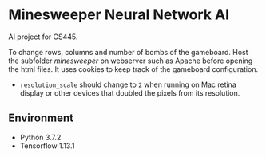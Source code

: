# Minesweeper Neural Network AI

AI project for CS445.

To change rows, columns and number of bombs of the gameboard. Host the subfolder *minesweeper* on webserver such as Apache before opening the html files. It uses cookies to keep track of the gameboard configuration.

- `resolution_scale` should change to `2` when running on Mac retina display or other devices that doubled the pixels from its resolution.

## Environment

- Python 3.7.2
- Tensorflow 1.13.1